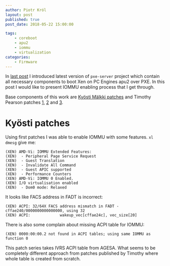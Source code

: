 ```yaml
---
author: Piotr Król
layout: post
published: true
post_date: 2018-05-22 15:00:00

tags:
	- coreboot
	- apu2
	- iommu
	- virtualization
categories:
	- Firmware
---
```


In [last post](TBD) I introduced latest version of `pxe-server` project which
contain all necessary components to boot Xen on PC Engines apu2 over PXE. In
this post I would like to present IOMMU enabling process that I get through.

Base components of this work are [Kyösti Mälkki patches](http://xen.1045712.n5.nabble.com/Enabling-AMD-Vi-IOMMU-panics-Xen-td5731305.html)
and Timothy Pearson patches
[1](https://review.coreboot.org/#/c/coreboot/+/15186/),
[2](https://review.coreboot.org/#/c/coreboot/+/15165/) and
[3](https://review.coreboot.org/#/c/coreboot/+/15164/).

# Kyösti patches

Using first patches I was able to enable IOMMU with some features. `xl dmesg`
give me:

```
(XEN) AMD-Vi: IOMMU Extended Features:
(XEN)  - Peripheral Page Service Request
(XEN)  - Guest Translation
(XEN)  - Invalidate All Command
(XEN)  - Guest APIC supported
(XEN)  - Performance Counters
(XEN) AMD-Vi: IOMMU 0 Enabled.
(XEN) I/O virtualisation enabled
(XEN)  - Dom0 mode: Relaxed
```

It looks like FACS address in FADT is incorrect:

```
(XEN) ACPI: 32/64X FACS address mismatch in FADT - cffae240/0000000000000000, using 32
(XEN) ACPI:             wakeup_vec[cffae24c], vec_size[20]
```

There is also some complain about missing ACPI table for IOMMU:

```
(XEN) 0000:00:00.2 not found in ACPI tables; using same IOMMU as function 0
```

This patch series takes IVRS ACPI table from AGESA. What seems to be completely
different approach from patches published by Timothy where whole table is
created from scratch.

